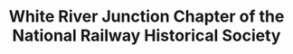 ---
layout: repo
title: "White River Junction Chapter of the National Railway Historical Society"
id: 16394
permalink: repos/16394/
---